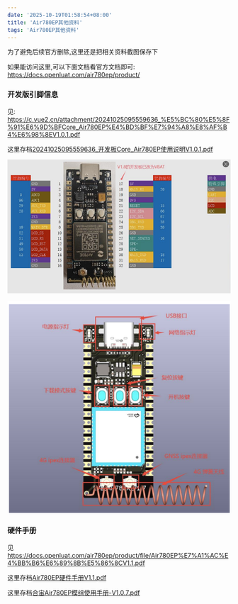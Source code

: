 ```yaml
---
date: '2025-10-19T01:58:54+08:00'
title: 'Air780EP其他资料'
tags: 'Air780EP其他资料'
---
```


为了避免后续官方删除,这里还是把相关资料截图保存下

如果能访问这里,可以下面文档看官方文档即可: https://docs.openluat.com/air780ep/product/


### 开发版引脚信息

见: https://c.vue2.cn/attachment/20241025095559636_%E5%BC%80%E5%8F%91%E6%9D%BFCore_Air780EP%E4%BD%BF%E7%94%A8%E8%AF%B4%E6%98%8EV1.0.1.pdf

这里存档[20241025095559636_开发板Core_Air780EP使用说明V1.0.1.pdf](../20241025095559636_开发板Core_Air780EP使用说明V1.0.1.pdf)

![alt text](image-17.png)

![alt text](image-18.png)


### 硬件手册
见 https://docs.openluat.com/air780ep/product/file/Air780EP%E7%A1%AC%E4%BB%B6%E6%89%8B%E5%86%8CV1.1.pdf

这里存档[Air780EP硬件手册V1.1.pdf](../Air780EP硬件手册V1.1.pdf)

这里存档[合宙Air780EP模组使用手册-V1.0.7.pdf](../合宙Air780EP模组使用手册-V1.0.7.pdf)